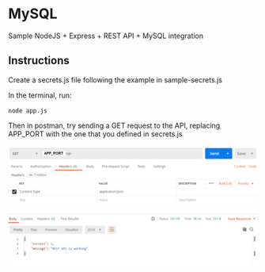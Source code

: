 # MySQL

Sample NodeJS + Express + REST API + MySQL integration

## Instructions

Create a secrets.js file following the example in sample-secrets.js

In the terminal, run:

    node app.js
    
Then in postman, try sending a GET request to the API, replacing APP_PORT with the one that you defined in secrets.js

<img src="https://github.com/serena-ramley/MySQL/blob/main/sampleGET.png" alt="Sample GET request in Postman" />
